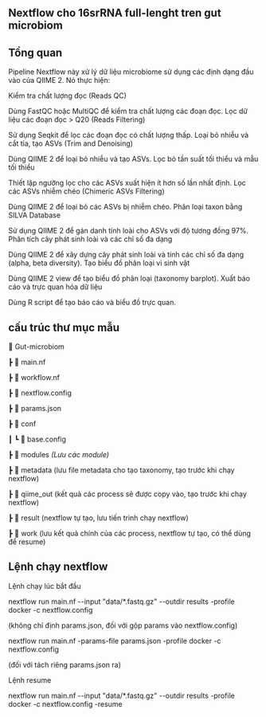 ## Nextflow cho 16srRNA full-lenght tren gut microbiom

## Tổng quan

Pipeline Nextflow này xử lý dữ liệu microbiome sử dụng các định dạng đầu vào của QIIME 2. Nó thực hiện:

Kiểm tra chất lượng đọc (Reads QC)

Dùng FastQC hoặc MultiQC để kiểm tra chất lượng các đoạn đọc.
Lọc dữ liệu các đoạn đọc > Q20 (Reads Filtering)

Sử dụng Seqkit để lọc các đoạn đọc có chất lượng thấp.
Loại bỏ nhiễu và cắt tỉa, tạo ASVs (Trim and Denoising)

Dùng QIIME 2 để loại bỏ nhiễu và tạo ASVs.
Lọc bỏ tần suất tối thiểu và mẫu tối thiểu

Thiết lập ngưỡng lọc cho các ASVs xuất hiện ít hơn số lần nhất định.
Lọc các ASVs nhiễm chéo (Chimeric ASVs Filtering)

Dùng QIIME 2 để loại bỏ các ASVs bị nhiễm chéo.
Phân loại taxon bằng SILVA Database

Sử dụng QIIME 2 để gán danh tính loài cho ASVs với độ tương đồng 97%.
Phân tích cây phát sinh loài và các chỉ số đa dạng

Dùng QIIME 2 để xây dựng cây phát sinh loài và tính các chỉ số đa dạng (alpha, beta diversity).
Tạo biểu đồ phân loại vi sinh vật

Dùng QIIME 2 view để tạo biểu đồ phân loại (taxonomy barplot).
Xuất báo cáo và trực quan hóa dữ liệu

Dùng R script để tạo báo cáo và biểu đồ trực quan.

## cấu trúc thư mục mẫu

📂 Gut-microbiom

┣ 📜 main.nf

┣ 📜 workflow.nf

┣ 📜 nextflow.config

┣ 📜 params.json

┣ 📂 conf

┃ ┗ 📜 base.config

┣ 📂 modules _(Lưu các module)_

┣ 📂 metadata (lưu file metadata cho tạo taxonomy, tạo trước khi chạy nextflow)

┣ 📂 qiime_out (kết quả các process sẽ được copy vào, tạo trước khi chạy nextflow)

┣ 📂 result (nextflow tự tạo, lưu tiến trình chạy nextflow)

┣ 📂 work (lưu kết quả chính của các process, nextflow tự tạo, có thể dùng để resume)

## Lệnh chạy nextflow

Lệnh chạy lúc bắt đầu 

nextflow run main.nf --input "data/*.fastq.gz" --outdir results -profile docker -c nextflow.config 

(không chỉ định params.json, đối với gộp params vào nextflow.config)

nextflow run main.nf -params-file params.json -profile docker -c nextflow.config 

(đối với tách riêng params.json ra)


Lệnh resume

nextflow run main.nf --input "data/*.fastq.gz" --outdir results -profile docker -c nextflow.config -resume

